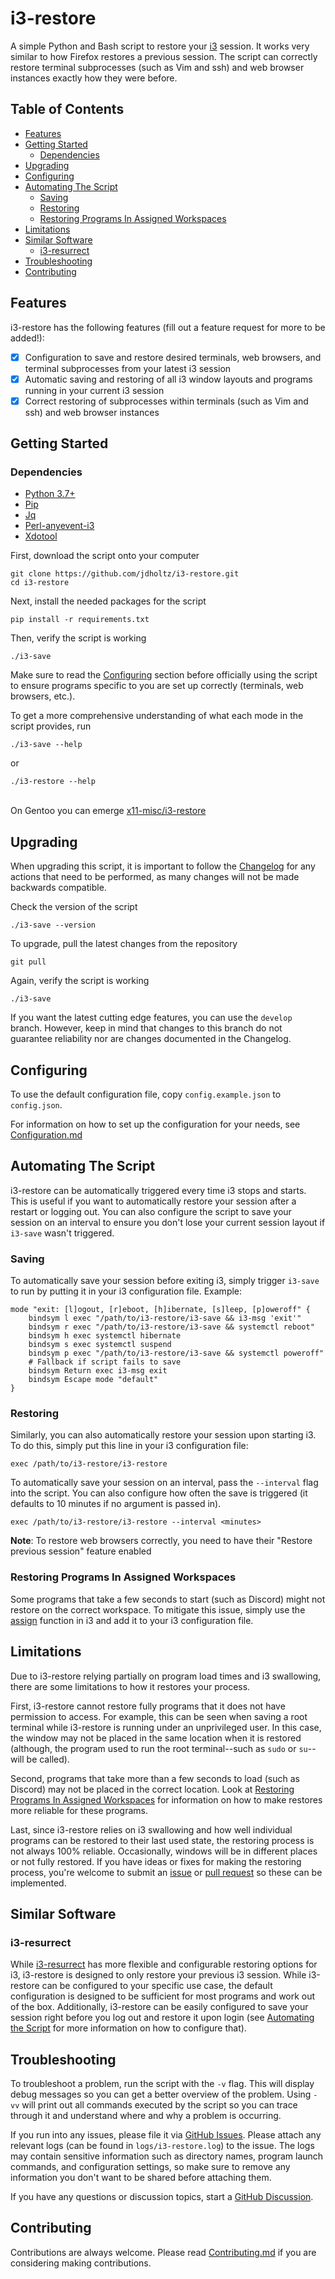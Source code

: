 # i3-restore

A simple Python and Bash script to restore your [i3][0] session. It works very similar to how Firefox restores a previous session.
The script can correctly restore terminal subprocesses (such as Vim and ssh) and web browser instances exactly how they were before.

## Table of Contents
- [Features](#features)
- [Getting Started](#getting-started)
    * [Dependencies](#dependencies)
- [Upgrading](#upgrading)
- [Configuring](#configuring)
- [Automating The Script](#automating-the-script)
    * [Saving](#saving)
    * [Restoring](#restoring)
    * [Restoring Programs In Assigned Workspaces](#restoring-programs-in-assigned-workspaces)
- [Limitations](#limitations)
- [Similar Software](#similar-software)
    * [i3-resurrect](#i3-resurrect)
- [Troubleshooting](#troubleshooting)
- [Contributing](#contributing)

## Features
i3-restore has the following features (fill out a feature request for more to be added!):
- [x] Configuration to save and restore desired terminals, web browsers, and terminal subprocesses from your latest i3 session
- [x] Automatic saving and restoring of all i3 window layouts and programs running in your current i3 session
- [x] Correct restoring of subprocesses within terminals (such as Vim and ssh) and web browser instances

## Getting Started

### Dependencies
- [Python 3.7+][1]
- [Pip][2]
- [Jq][3]
- [Perl-anyevent-i3][4]
- [Xdotool][5]

First, download the script onto your computer
```shell
git clone https://github.com/jdholtz/i3-restore.git
cd i3-restore
```

Next, install the needed packages for the script
```shell
pip install -r requirements.txt
```

Then, verify the script is working
```shell
./i3-save
```

Make sure to read the [Configuring](#configuring) section before officially using the script to ensure programs specific
to you are set up correctly (terminals, web browsers, etc.).

To get a more comprehensive understanding of what each mode in the script provides, run
```shell
./i3-save --help
```
or
```shell
./i3-restore --help
```
\
On Gentoo you can emerge [x11-misc/i3-restore](https://github.com/gentoo/guru/tree/master/x11-misc/i3-restore)

## Upgrading
When upgrading this script, it is important to follow the [Changelog](CHANGELOG.md) for any actions that need to be performed,
as many changes will not be made backwards compatible.

Check the version of the script
```shell
./i3-save --version
```

To upgrade, pull the latest changes from the repository
```shell
git pull
```

Again, verify the script is working
```shell
./i3-save
```

If you want the latest cutting edge features, you can use the `develop` branch. However, keep in mind that changes to this branch
do not guarantee reliability nor are changes documented in the Changelog.

## Configuring
To use the default configuration file, copy `config.example.json` to `config.json`.

For information on how to set up the configuration for your needs, see [Configuration.md](CONFIGURATION.md)

## Automating The Script
i3-restore can be automatically triggered every time i3 stops and starts. This is useful if you want to automatically restore
your session after a restart or logging out. You can also configure the script to save your session on an interval to ensure
you don't lose your current session layout if `i3-save` wasn't triggered.

### Saving
To automatically save your session before exiting i3, simply trigger `i3-save` to run by putting it in your i3 configuration file.
Example:
```
mode "exit: [l]ogout, [r]eboot, [h]ibernate, [s]leep, [p]oweroff" {
    bindsym l exec "/path/to/i3-restore/i3-save && i3-msg 'exit'"
    bindsym r exec "/path/to/i3-restore/i3-save && systemctl reboot"
    bindsym h exec systemctl hibernate
    bindsym s exec systemctl suspend
    bindsym p exec "/path/to/i3-restore/i3-save && systemctl poweroff"
    # Fallback if script fails to save
    bindsym Return exec i3-msg exit
    bindsym Escape mode "default"
}
```

### Restoring
Similarly, you can also automatically restore your session upon starting i3. To do this, simply put this line in your i3 configuration file:
```
exec /path/to/i3-restore/i3-restore
```

To automatically save your session on an interval, pass the `--interval` flag into the script. You can also configure how often
the save is triggered (it defaults to 10 minutes if no argument is passed in).
```
exec /path/to/i3-restore/i3-restore --interval <minutes>
```
**Note**: To restore web browsers correctly, you need to have their "Restore previous session" feature enabled

### Restoring Programs In Assigned Workspaces
Some programs that take a few seconds to start (such as Discord) might not restore on the correct workspace. To mitigate this issue, simply use
the [assign][6] function in i3 and add it to your i3 configuration file.

## Limitations
Due to i3-restore relying partially on program load times and i3 swallowing, there are some limitations to how it restores your process.

First, i3-restore cannot restore fully programs that it does not have permission to access. For example, this can be seen when saving a root
terminal while i3-restore is running under an unprivileged user. In this case, the window may not be placed in the same location when it is
restored (although, the program used to run the root terminal--such as `sudo` or `su`--will be called).

Second, programs that take more than a few seconds to load (such as Discord) may not be placed in the correct location. Look at
[Restoring Programs In Assigned Workspaces](#restoring-programs-in-assigned-workspaces) for information on how to make restores more reliable
for these programs.

Last, since i3-restore relies on i3 swallowing and how well individual programs can be restored to their last used state, the restoring process
is not always 100% reliable. Occasionally, windows will be in different places or not fully restored. If you have ideas or fixes for making the
restoring process, you're welcome to submit an [issue][7] or [pull request][8] so these can be implemented.

## Similar Software
### i3-resurrect
While [i3-resurrect][9] has more flexible and configurable restoring options for i3, i3-restore is designed to only restore your previous i3
session. While i3-restore can be configured to your specific use case, the default configuration is designed to be sufficient for most programs and
work out of the box. Additionally, i3-restore can be easily configured to save your session right before you log out and restore it upon login (see
[Automating the Script](#automating-the-script) for more information on how to configure that).

## Troubleshooting
To troubleshoot a problem, run the script with the `-v` flag. This will display debug messages so you can get a better overview of the problem.
Using `-vv` will print out all commands executed by the script so you can trace through it and understand where and why a problem is occurring.

If you run into any issues, please file it via [GitHub Issues][7]. Please attach any relevant logs (can be found in
`logs/i3-restore.log`) to the issue. The logs may contain sensitive information such as directory names, program
launch commands, and configuration settings, so make sure to remove any information you don't want to be shared before
attaching them.

If you have any questions or discussion topics, start a [GitHub Discussion][10].

## Contributing
Contributions are always welcome. Please read [Contributing.md](CONTRIBUTING.md) if you are considering making contributions.

[0]: https://github.com/i3/i3
[1]: https://www.python.org/downloads/
[2]: https://pip.pypa.io/en/stable/installation/
[3]: https://stedolan.github.io/jq/download/
[4]: https://github.com/i3/i3/blob/next/AnyEvent-I3/README
[5]: https://github.com/jordansissel/xdotool
[6]: https://i3wm.org/docs/userguide.html#assign_workspace
[7]: https://github.com/jdholtz/i3-restore/issues/new/choose
[8]: https://github.com/jdholtz/i3-restore/compare
[9]: https://github.com/JonnyHaystack/i3-resurrect
[10]: https://github.com/jdholtz/i3-restore/discussions/new/choose
